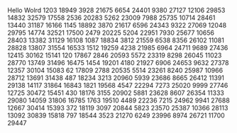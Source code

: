 Hello Wolrd
1203
18949
3928
21675
6654
24401
9380
27127
12106
29853
14832
32579
17558
2536
20283
5262
23009
7988
25735
10714
28461
13440
31187
16166
1145
18892
3870
21617
6596
24343
9322
27069
12048
29795
14774
32521
17500
2479
20225
5204
22951
7930
25677
10656
28403
13382
31129
16108
1087
18834
3812
21559
6538
8356
26102
11081
28828
13807
31554
16533
1512
19259
4238
21985
6964
24711
9689
27436
12415
30162
15141
120
17867
2846
20593
5572
23319
8298
26045
11023
28770
13749
31496
16475
1454
19201
4180
21927
6906
24653
9632
27378
12357
30104
15083
62
17809
2788
20535
5514
23261
8240
25987
10966
28712
13691
31438
487
18234
3213
20960
5939
23686
8665
26412
11391
29138
14117
31864
16843
1821
19568
4547
22294
7273
25020
9999
27746
12725
30472
15451
430
18176
3155
20902
5881
23628
8607
26354
11333
29080
14059
31806
16785
1763
19510
4489
22236
7215
24962
9941
27688
12667
30414
15393
372
18119
3097
20844
5823
23570
25387
10366
28113
13092
30839
15818
797
18544
3523
21270
6249
23996
8974
26721
11700
29447
